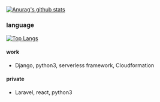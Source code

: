 ##

[![Anurag's github stats](https://github-readme-stats.vercel.app/api?username=ryo-1123&show_icons=true&theme=algolia)](https://github.com/anuraghazra/github-readme-stats)

### language

[![Top Langs](https://github-readme-stats.vercel.app/api/top-langs/?username=ryo-1123&layout=compact&theme=algolia)](https://github.com/anuraghazra/github-readme-stats)

#### work
  - Django, python3, serverless framework, Cloudformation

#### private
  - Laravel, react, python3
<!--
**ryo-1123/ryo-1123** is a ✨ _special_ ✨ repository because its `README.md` (this file) appears on your GitHub profile.
-->
